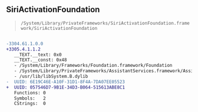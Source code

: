 ## SiriActivationFoundation

> `/System/Library/PrivateFrameworks/SiriActivationFoundation.framework/SiriActivationFoundation`

```diff

-3304.61.1.0.0
+3305.4.1.1.2
   __TEXT.__text: 0x0
   __TEXT.__const: 0x48
   - /System/Library/Frameworks/Foundation.framework/Foundation
   - /System/Library/PrivateFrameworks/AssistantServices.framework/AssistantServices
   - /usr/lib/libSystem.B.dylib
-  UUID: 6E19C46E-A10F-31D1-8F4A-7DA07EE05523
+  UUID: 057546D7-9B1E-34D3-B064-515613ABE8C1
   Functions: 0
   Symbols:   2
   CStrings:  0

```
